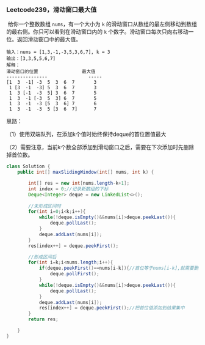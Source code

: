 ### Leetcode239，滑动窗口最大值

​		给你一个整数数组 `nums`，有一个大小为 `k` 的滑动窗口从数组的最左侧移动到数组的最右侧。你只可以看到在滑动窗口内的 `k` 个数字。滑动窗口每次只向右移动一位。返回滑动窗口中的最大值。

```
输入：nums = [1,3,-1,-3,5,3,6,7], k = 3
输出：[3,3,5,5,6,7]
解释：
滑动窗口的位置                最大值
---------------               -----
[1  3  -1] -3  5  3  6  7       3
 1 [3  -1  -3] 5  3  6  7       3
 1  3 [-1  -3  5] 3  6  7       5
 1  3  -1 [-3  5  3] 6  7       5
 1  3  -1  -3 [5  3  6] 7       6
 1  3  -1  -3  5 [3  6  7]      7

```

思路：

（1）使用双端队列，在添加k个值时始终保持deque的首位置值最大

（2）需要注意，当前k个数全部添加到滑动窗口之后，需要在下次添加时先删除掉首位数。



```java
class Solution {
    public int[] maxSlidingWindow(int[] nums, int k) {

        int[] res = new int[nums.length-k+1];
        int index = 0;//记录新数组的下标
        Deque<Integer> deque = new LinkedList<>();
        
        //未形成区间时
        for(int i=0;i<k;i++){
            while(!deque.isEmpty()&&nums[i]>deque.peekLast()){
                deque.pollLast();
            }
            deque.addLast(nums[i]);
        }
        res[index++] = deque.peekFirst();

        //形成区间后
        for(int i=k;i<nums.length;i++){
            if(deque.peekFirst()==nums[i-k]){//首位等于nums[i-k],就需要删掉首位在添加保证这个区间
                deque.pollFirst();
            }
            while(!deque.isEmpty()&&nums[i]>deque.peekLast()){
                deque.pollLast();
            }
            deque.addLast(nums[i]);
            res[index++] = deque.peekFirst();//把首位值添加到结果集中
        }
        return res;

    }
}
```

